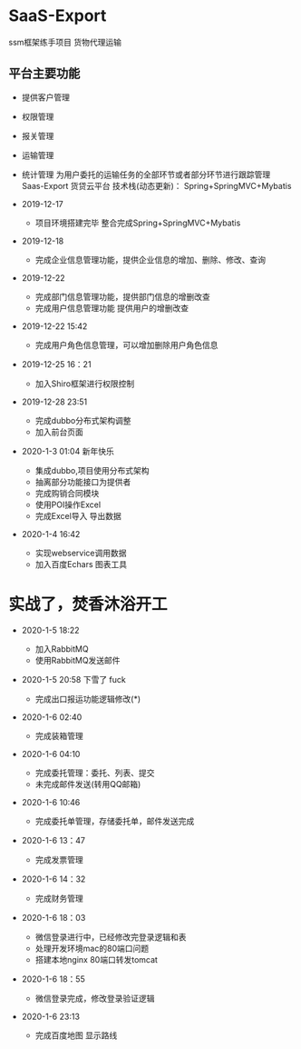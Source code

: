 # SaaS-Export
ssm框架练手项目 货物代理运输 
## 平台主要功能
* 提供客户管理
* 权限管理
* 报关管理
* 运输管理
* 统计管理
为用户委托的运输任务的全部环节或者部分环节进行跟踪管理
Saas-Export 货贷云平台
技术栈(动态更新)：
Spring+SpringMVC+Mybatis

* 2019-12-17
    * 项目环境搭建完毕 整合完成Spring+SpringMVC+Mybatis

* 2019-12-18
    * 完成企业信息管理功能，提供企业信息的增加、删除、修改、查询
    
* 2019-12-22
    * 完成部门信息管理功能，提供部门信息的增删改查
    * 完成用户信息管理功能 提供用户的增删改查
    
    
* 2019-12-22 15:42
    * 完成用户角色信息管理，可以增加删除用户角色信息
    
* 2019-12-25 16：21
    * 加入Shiro框架进行权限控制
    
* 2019-12-28 23:51 
    * 完成dubbo分布式架构调整
    * 加入前台页面
    
* 2020-1-3 01:04 新年快乐
    * 集成dubbo,项目使用分布式架构
    * 抽离部分功能接口为提供者
    * 完成购销合同模块
    * 使用POI操作Excel
    * 完成Excel导入 导出数据
    
* 2020-1-4 16:42
    * 实现webservice调用数据
    * 加入百度Echars 图表工具

# 实战了，焚香沐浴开工    
* 2020-1-5 18:22

    * 加入RabbitMQ
    * 使用RabbitMQ发送邮件
* 2020-1-5 20:58 下雪了 fuck
    * 完成出口报运功能逻辑修改(*)
    
* 2020-1-6 02:40
    * 完成装箱管理
    
* 2020-1-6 04:10
    * 完成委托管理：委托、列表、提交
    * 未完成邮件发送(转用QQ邮箱)
    
* 2020-1-6 10:46
    * 完成委托单管理，存储委托单，邮件发送完成
    
* 2020-1-6 13：47
    * 完成发票管理
* 2020-1-6 14：32
    * 完成财务管理
  
* 2020-1-6 18：03
    * 微信登录进行中，已经修改完登录逻辑和表
    * 处理开发环境mac的80端口问题
    * 搭建本地nginx 80端口转发tomcat 
    
* 2020-1-6 18：55 
    * 微信登录完成，修改登录验证逻辑
    
    
* 2020-1-6 23:13
    * 完成百度地图 显示路线